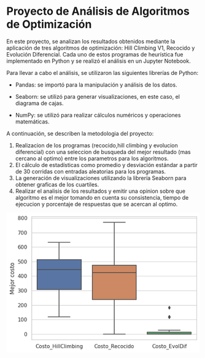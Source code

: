 # Proyecto de Análisis de Algoritmos de Optimización
En este proyecto, se analizan los resultados obtenidos mediante la aplicación de tres algoritmos de optimización: Hill Climbing V1, Recocido y Evolución Diferencial. Cada uno de estos programas de heurística fue implementado en Python y se realizó el análisis en un Jupyter Notebook.

Para llevar a cabo el análisis, se utilizaron las siguientes librerías de Python:


- Pandas: se importó para la manipulación y análisis de los datos.

- Seaborn: se utilizó para generar visualizaciones, en este caso, el diagrama de cajas.

- NumPy: se utilizó para realizar cálculos numéricos y operaciones matemáticas.


A continuación, se describen la metodologia del proyecto:

1. Realizacion de los programas (recocido,hill climbing y evolucion diferencial) con una seleccion de busqueda del mejor resultado (mas cercano al optimo) entre los parametros para los algoritmos.
2. El cálculo de estadísticas como promedio y desviación estándar a partir de 30 corridas con entradas aleatorias para los programas.
3. La generación de visualizaciones utilizando la librería Seaborn para obtener graficas de los cuartiles.
4. Realizar el analisis de los resultados y emitir una opinion sobre que algoritmo es el mejor tomando en cuenta su consistencia, tiempo de ejecucion y porcentaje de respuestas que se acercan al optimo.

![alt text](https://github.com/bvp42/Heuristicas/blob/daa0397446ed667d64881d29b4331235aa479f65/Analisis_Recocido_HillClimbing_Evolucion_Differencial/output.png)
